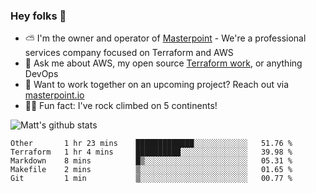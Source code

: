 

### Hey folks 👋

- ⛅️ I'm the owner and operator of [Masterpoint](https://masterpoint.io) - We're a professional services company focused on Terraform and AWS
- 💬 Ask me about AWS, my open source [Terraform work](https://github.com/masterpointio?q=terraform&type=&language=hcl), or anything DevOps
- 🔨 Want to work together on an upcoming project? Reach out via [masterpoint.io](https://masterpoint.io)
- 🧗‍♂️ Fun fact: I've rock climbed on 5 continents! 


![Matt's github stats](https://github-readme-stats.vercel.app/api?username=Gowiem&count_private=true&theme=cobalt&show_icons=true)

<!--START_SECTION:waka-->
```text
Other       1 hr 23 mins    █████████████░░░░░░░░░░░░   51.76 % 
Terraform   1 hr 4 mins     ██████████░░░░░░░░░░░░░░░   39.98 % 
Markdown    8 mins          █▒░░░░░░░░░░░░░░░░░░░░░░░   05.31 % 
Makefile    2 mins          ▒░░░░░░░░░░░░░░░░░░░░░░░░   01.65 % 
Git         1 min           ▒░░░░░░░░░░░░░░░░░░░░░░░░   00.77 % 
```
<!--END_SECTION:waka-->
